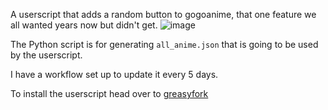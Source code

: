 A userscript that adds a random button to gogoanime, that one feature we all wanted years now but didn't get.
![image](https://user-images.githubusercontent.com/53124886/111902188-cb690a00-8a44-11eb-9b2e-0405cba02550.png)


The Python script is for generating ``all_anime.json`` that is going to be used by the userscript.

I have a workflow set up to update it every 5 days.

To install the userscript head over to [greasyfork](https://greasyfork.org/en/scripts/423703-gogorandom)
